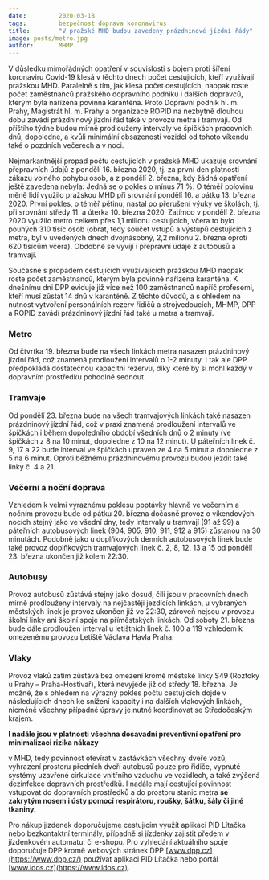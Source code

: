 ```yaml
---
date:         2020-03-18
tags:         bezpečnost doprava koronavirus
title:        "V pražské MHD budou zavedeny prázdninové jízdní řády"
image: posts/metro.jpg
author:       MHMP
---
```


V důsledku mimořádných opatření v souvislosti s bojem proti šíření koronaviru Covid-19 klesá v těchto dnech počet cestujících, kteří využívají pražskou MHD. Paralelně s tím, jak klesá počet cestujících, naopak roste počet zaměstnanců pražského dopravního podniku i dalších dopravců, kterým byla nařízena povinná karanténa. Proto Dopravní podnik hl. m. Prahy, Magistrát hl. m. Prahy a organizace ROPID na nezbytně dlouhou dobu zavádí prázdninový jízdní řád také v provozu metra i tramvají. Od příštího týdne budou mírně prodlouženy intervaly ve špičkách pracovních dnů, dopoledne, a kvůli minimální obsazenosti vozidel od tohoto víkendu také o pozdních večerech a v noci.

Nejmarkantnější propad počtu cestujících v pražské MHD ukazuje srovnání přepravních údajů z pondělí 16. března 2020, tj. za první den platnosti zákazu volného pohybu osob, a z pondělí 2. března, kdy žádná opatření ještě zavedena nebyla: Jedná se o pokles o mínus 71 %. O téměř polovinu měně lidí využilo pražskou MHD při srovnání pondělí 16. a pátku 13. března 2020. První pokles, o téměř pětinu, nastal po přerušení výuky ve školách, tj. při srovnání středy 11. a úterka 10. března 2020. Zatímco v pondělí 2. března 2020 využilo metro celkem přes 1,1 milionu cestujících, včera to bylo pouhých 310 tisíc osob (obrat, tedy součet vstupů a výstupů cestujících z metra, byl v uvedených dnech dvojnásobný, 2,2 milionu 2. března oproti 620 tisícům včera). Obdobně se vyvíjí i přepravní údaje z autobusů a tramvají.

Současně s propadem cestujících využívajících pražskou MHD naopak roste počet zaměstnanců, kterým byla povinně nařízena karanténa. K dnešnímu dni DPP eviduje již více než 100 zaměstnanců napříč profesemi, kteří musí zůstat 14 dnů v karanténě. Z těchto důvodů, a s ohledem na nutnost vytvoření personálních rezerv řidičů a strojvedoucích, MHMP, DPP a ROPID zavádí prázdninový jízdní řád také u metra a tramvají.

### Metro

Od čtvrtka 19. března bude na všech linkách metra nasazen prázdninový jízdní řád, což znamená prodloužení intervalů o 1-2 minuty. I tak ale DPP předpokládá dostatečnou kapacitní rezervu, díky které by si mohl každý v dopravním prostředku pohodlně sednout. 

### Tramvaje

Od pondělí 23. března bude na všech tramvajových linkách také nasazen prázdninový jízdní řád, což v praxi znamená prodloužení intervalů ve špičkách i během dopoledního období všedních dnů o 2 minuty (ve špičkách z 8 na 10 minut, dopoledne z 10 na 12 minut). U páteřních linek č. 9, 17 a 22 bude interval ve špičkách upraven ze 4 na 5 minut a dopoledne z 5 na 6 minut. Oproti běžnému prázdninovému provozu budou jezdit také linky č. 4 a 21.

### Večerní a noční doprava

Vzhledem k velmi výraznému poklesu poptávky hlavně ve večerním a nočním provozu bude od pátku 20. března dočasně provoz o víkendových nocích stejný jako ve všední dny, tedy intervaly u tramvají (91 až 99) a páteřních autobusových linek (904, 905, 910, 911, 912 a 915) zůstanou na 30 minutách. Podobně jako u doplňkových denních autobusových linek bude také provoz doplňkových tramvajových linek č. 2, 8, 12, 13 a 15 od pondělí 23. března ukončen již kolem 22:30.

### Autobusy

Provoz autobusů zůstává stejný jako dosud, čili jsou v pracovních dnech mírně prodlouženy intervaly na nejčastěji jezdících linkách, u vybraných městských linek je provoz ukončen již ve 22:30, zároveň nejsou v provozu školní linky ani školní spoje na příměstských linkách. Od soboty 21. března bude dále prodloužen interval u letištních linek č. 100 a 119 vzhledem k omezenému provozu Letiště Václava Havla Praha.

### Vlaky

Provoz vlaků zatím zůstává bez omezení kromě městské linky S49 (Roztoky u Prahy – Praha-Hostivař), která nevyjede již od středy 18. března. Je možné, že s ohledem na výrazný pokles počtu cestujících dojde v následujících dnech ke snížení kapacity i na dalších vlakových linkách, nicméně všechny případné úpravy je nutné koordinovat se Středočeským krajem.

**I nadále jsou v platnosti všechna dosavadní preventivní opatření pro minimalizaci rizika nákazy**

v MHD, tedy povinnost otevírat v zastávkách všechny dveře vozů, vyhrazení prostoru předních dveří autobusů pouze pro řidiče, vypnuté systémy uzavřené cirkulace vnitřního vzduchu ve vozidlech, a také zvýšená dezinfekce dopravních prostředků. I nadále mají cestující povinnost vstupovat do dopravních prostředků a do prostoru stanic metra **se zakrytým nosem i ústy pomocí respirátoru, roušky, šátku, šály či jiné tkaniny.**

Pro nákup jízdenek doporučujeme cestujícím využít aplikaci PID Lítačka nebo bezkontaktní terminály, případně si jízdenky zajistit předem v jízdenkovém automatu, či e-shopu. Pro vyhledání aktuálního spoje doporučuje DPP kromě webových stránek DPP [www.dpp.cz](https://www.dpp.cz/) používat aplikaci PID Lítačka nebo portál [www.idos.cz](https://www.idos.cz).

